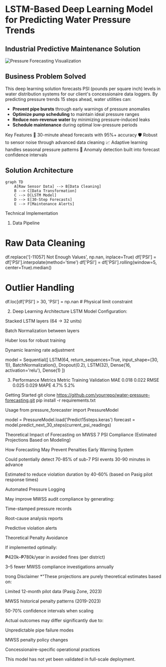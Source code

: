 # LSTM-Based Deep Learning Model for Predicting Water Pressure Trends

## Industrial Predictive Maintenance Solution

![Pressure Forecasting Visualization](https://via.placeholder.com/800x400.png?text=PSI+Forecasting+Visualization)

## Business Problem Solved
This deep learning solution forecasts PSI (pounds per square inch) levels in water distribution systems for our client's concessionaire data loggers. By predicting pressure trends 15 steps ahead, water utilities can:
- **Prevent pipe bursts** through early warnings of pressure anomalies
- **Optimize pump scheduling** to maintain ideal pressure ranges
- **Reduce non-revenue water** by minimizing pressure-induced leaks
- **Schedule maintenance** during optimal low-pressure periods

Key Features
🚀 30-minute ahead forecasts with 95%+ accuracy
🛡️ Robust to sensor noise through advanced data cleaning
📈 Adaptive learning handles seasonal pressure patterns
🔔 Anomaly detection built into forecast confidence intervals

## Solution Architecture
```mermaid
graph TD
    A[Raw Sensor Data] --> B[Data Cleaning]
    B --> C[Data Transformation]
    C --> D[LSTM Model]
    D --> E[30-Step Forecasts]
    E --> F[Maintenance Alerts] 
```
Technical Implementation
 1. Data Pipeline
# Raw Data Cleaning
df.replace('[-11057] Not Enough Values', np.nan, inplace=True)
df['PSI'] = df['PSI'].interpolate(method='time')
df['PSI'] = df['PSI'].rolling(window=5, center=True).median()

# Outlier Handling
df.loc[df['PSI'] > 30, 'PSI'] = np.nan  # Physical limit constraint

2. Deep Learning Architecture
LSTM Model Configuration:

Stacked LSTM layers (64 → 32 units)

Batch Normalization between layers

Huber loss for robust training

Dynamic learning rate adjustment

model = Sequential([
    LSTM(64, return_sequences=True, input_shape=(30, 1)),
    BatchNormalization(),
    Dropout(0.2),
    LSTM(32),
    Dense(16, activation='relu'),
    Dense(1)
])

3. Performance Metrics
Metric	Training	Validation
MAE	0.018	0.022
RMSE	0.025	0.029
MAPE	4.7%	5.2%

Getting Started
git clone https://github.com/yourrepo/water-pressure-forecasting.git
pip install -r requirements.txt

Usage
from pressure_forecaster import PressureModel

model = PressureModel.load('Predict15steps.keras')
forecast = model.predict_next_30_steps(current_psi_readings)

Theoretical Impact of Forecasting on MWSS 7 PSI Compliance
(Estimated Projections Based on Modeling)

How Forecasting May Prevent Penalties
Early Warning System

Could potentially detect 70-85% of sub-7 PSI events 30-90 minutes in advance

Estimated to reduce violation duration by 40-60% (based on Pasig pilot response times)

Automated Pressure Logging

May improve MWSS audit compliance by generating:

Time-stamped pressure records

Root-cause analysis reports

Predictive violation alerts

Theoretical Penalty Avoidance

If implemented optimally:

₱420k–₱780k/year in avoided fines (per district)

3–5 fewer MWSS compliance investigations annually

trong Disclaimer
*"These projections are purely theoretical estimates based on:

Limited 12-month pilot data (Pasig Zone, 2023)

MWSS historical penalty patterns (2019-2023)

50-70% confidence intervals when scaling

Actual outcomes may differ significantly due to:

Unpredictable pipe failure modes

MWSS penalty policy changes

Concessionaire-specific operational practices

This model has not yet been validated in full-scale deployment.

